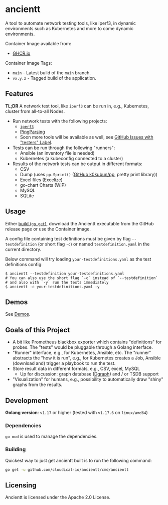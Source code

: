 # ancientt

A tool to automate network testing tools, like iperf3, in dynamic environments such as Kubernetes and more to come dynamic environments.

Container Image available from:

* [GHCR.io](https://github.com/users/cloudical-io/packages/container/package/ancientt)

Container Image Tags:

* `main` - Latest build of the `main` branch.
* `vx.y.z` - Tagged build of the application.

## Features

**TL;DR** A network test tool, like `iperf3` can be run in, e.g., Kubernetes, cluster from all-to-all Nodes.

* Run network tests with the following projects:
  * [`iperf3`](https://iperf.fr/)
  * [PingParsing](https://github.com/thombashi/pingparsing)
  * Soon more tools will be available as well, see [GitHub Issues with "testers" Label](https://github.com/cloudical-io/ancientt/issues?utf8=%E2%9C%93&q=is%3Aissue+is%3Aopen+label%3Atesters+).
* Tests can be run through the following "runners":
  * Ansible (an inventory file is needed)
  * Kubernetes (a kubeconfig connected to a cluster)
* Results of the network tests can be output in different formats:
  * CSV
  * Dump (uses `pp.Sprint()` ([GitHub k0kubun/pp](https://github.com/k0kubun/pp), pretty print library))
  * Excel files (Excelize)
  * go-chart Charts (WIP)
  * MySQL
  * SQLite

## Usage

Either [build (`go get`)](#building), download the Ancientt executable from the GitHub release page or use the Container image.

A config file containing test definitions must be given by flag `--testdefinition` (or short flag `-c`) or named `testdefinition.yaml` in the current directory.

Below command will try loading `your-testdefinitions.yaml` as the test definitions config:

```shell
$ ancientt --testdefinition your-testdefinitions.yaml
# You can also use the short flag `-c` instead of `--testdefinition`
# and also with `-y` run the tests immediately
$ ancientt -c your-testdefinitions.yaml -y
```

## Demos

See [Demos](docs/demos.md).

## Goals of this Project

* A bit like Prometheus blackbox exporter which contains "definitions" for probes. The "tests" would be pluggable through a Golang interface.
* "Runner" interface, e.g., for Kubernetes, Ansible, etc. The "runner" abstracts the "how it is run", e.g., for Kubernetes creates a Job, Ansible (download and) trigger a playbook to run the test.
* Store result data in different formats, e.g., CSV, excel, MySQL
  * Up for discussion: graph database ([Dgraph](https://dgraph.io/)) and / or TSDB support
* "Visualization" for humans, e.g., possibility to automatically draw "shiny" graphs from the results.

## Development

**Golang version**: `v1.17` or higher (tested with `v1.17.6` on `linux/amd64`)

### Dependencies

`go mod` is used to manage the dependencies.

### Building

Quickest way to just get ancientt built is to run the following command:

```bash
go get -u github.com/cloudical-io/ancientt/cmd/ancientt
```

## Licensing

Ancientt is licensed under the Apache 2.0 License.
